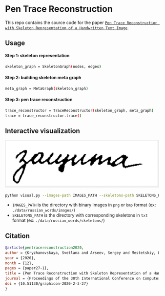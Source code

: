 # Pen Trace Reconstruction
This repo contains the source code for the paper [`Pen Trace Reconstruction with Skeleton Representation of a Handwritten Text Image`](http://ceur-ws.org/Vol-2744/paper27.pdf).

## Usage

#### Step 1: skeleton representation

```bash
skeleton_graph = SkeletonGraph(nodes, edges)
```

#### Step 2: building skeleton meta graph

```bash
meta_graph = MetaGraph(skeleton_graph)
```
#### Step 3: pen trace reconstruction


```bash
trace_reconstructor = TraceReconstructor(skeleton_graph, meta_graph)
trace = trace_reconstructor.trace()
```

## Interactive visualization
![vis](https://github.com/skryzhanovskaya/pen_trace_reconstruction/blob/master/vis.gif)

```bash
python visual.py --images-path IMAGES_PATH --skeletons-path SKELETONS_PATH
```
* `IMAGES_PATH` is the directory with binary images in `png` or `bmp` format (ex: `./data/russian_words/images/`)
* `SKELETONS_PATH` is the directory with corresponding skeletons in `txt` format (ex: `./data/russian_words/skeletons/`)

## Citation

```bibtex
@article{pentracereconstruction2020,
author = {Kryzhanovskaya, Svetlana and Arseev, Sergey and Mestetskiy, Leonid},
year = {2020},
month = {12},
pages = {paper27-1},
title = {Pen Trace Reconstruction with Skeleton Representation of a Handwritten Text Image},
journal = {Proceedings of the 30th International Conference on Computer Graphics and Machine Vision (GraphiCon 2020). Part 2},
doi = {10.51130/graphicon-2020-2-3-27}
}
```


 
